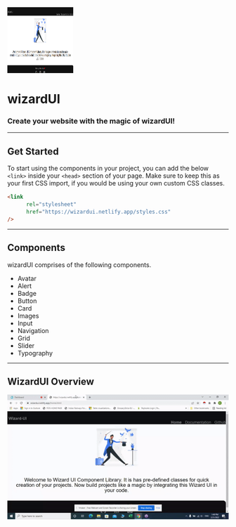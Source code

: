 <div>

<img src="pics/wizardUI.png" alt="wizardUI logo" width="150px" height="150px" />
  
# wizardUI

### Create your website with the magic of wizardUI!

</div>

---

## Get Started

To start using the components in your project, you can add the below `<link>` inside your `<head>` section of your page. Make sure to keep this as your first CSS import, if you would be using your own custom CSS classes.

```html
<link 
      rel="stylesheet" 
      href="https://wizardui.netlify.app/styles.css" 
/>
```

---

## Components

wizardUI comprises of the following components.

<ul>
<li>Avatar</li>
<li>Alert</li>
<li>Badge</li>
<li>Button</li>
<li>Card</li>
<li>Images</li>
<li>Input</li>
<li>Navigation</li>
<li>Grid</li>
<li>Slider</li>
<li>Typography</li>
</ul>

---

## WizardUI  Overview

![WizardUI demo gif](/pics/readmegif.gif)

